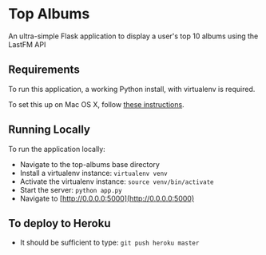 # Top Albums

An ultra-simple Flask application to display a user's top 10 albums using the LastFM API

## Requirements

To run this application, a working Python install, with virtualenv is required.

To set this up on Mac OS X, follow [these instructions](http://docs.python-guide.org/en/latest/starting/install/osx/).

## Running Locally

To run the application locally:

- Navigate to the top-albums base directory
- Install a virtualenv instance: `virtualenv venv`
- Activate the virtualenv instance: `source venv/bin/activate`
- Start the server: `python app.py`
- Navigate to [http://0.0.0.0:5000](http://0.0.0.0:5000)

## To deploy to Heroku

- It should be sufficient to type: `git push heroku master`





